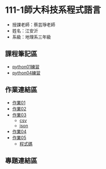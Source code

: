 # 111-1師大科技系程式語言
- 授課老師：蔡芸琤老師
- 姓名：江安沂
- 系級：地理系三年級
## 課程筆記區
- [python01練習](https://github.com/major013/PL/blob/main/practice/python01.ipynb)
- [python04練習](https://github.com/major013/PL/blob/main/practice/python04.ipynb)
## 作業連結區
- [作業01](https://github.com/major013/PL/blob/main/homework/Homework01.ipynb)
- [作業02](https://github.com/major013/PL/blob/main/homework/Homework02.ipynb)
- [作業03](https://github.com/major013/PL/blob/main/homework/Homework03.ipynb)
  - [csv](https://github.com/major013/PL/blob/main/homework/eyesonplace.csv)
  - [json](https://github.com/major013/PL/blob/main/homework/eyesonplace.json)
- [作業04](https://medium.com/@tzefira13/%E6%96%87%E5%AD%97%E6%8E%A2%E5%8B%98-%E5%89%8Dnba%E7%90%83%E6%98%9F-%E9%AD%94%E7%8D%B8-%E9%9C%8D%E8%8F%AF%E5%BE%B7-dwight-howard-%E5%8A%A0%E7%9B%9Ft1%E6%A1%83%E5%9C%92%E6%B0%B8%E8%B1%90%E9%9B%B2%E8%B1%B9%E9%9A%8A-%E5%B8%AD%E6%8D%B2ptt-basketballtw-%E5%8F%B0%E7%81%A3%E7%B1%83%E7%90%83%E7%89%88-d4f6c855d42f)
- [作業05](https://medium.com/@tzefira13/%E6%96%87%E6%9C%AC%E5%85%B1%E7%8F%BE%E6%80%A7-%E5%88%86%E6%9E%90%E9%AD%94%E7%8D%B8%E4%BE%86%E5%8F%B0%E5%BE%8C%E7%9A%84ptt-basketballtw-%E5%8F%B0%E7%81%A3%E7%B1%83%E7%90%83%E7%89%88-584aa1af8152)
  - [程式碼](https://github.com/major013/PL/blob/main/homework/Homework05.ipynb)
## 專題連結區


<!---
major013/major013 is a ✨ special ✨ repository because its `README.md` (this file) appears on your GitHub profile.
You can click the Preview link to take a look at your changes.
--->

